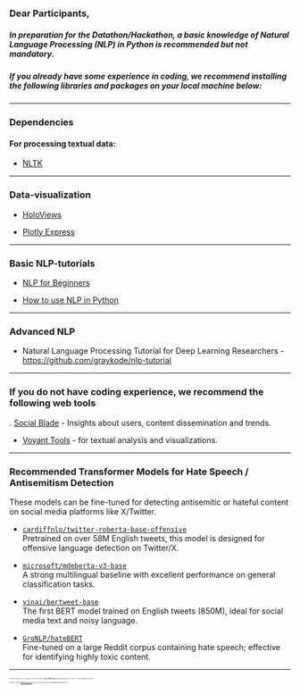### Dear Participants, 

##### In preparation for the Datathon/Hackathon, a basic knowledge of Natural Language Processing (NLP) in Python is recommended but not mandatory. 

##### If you already have some experience in coding, we recommend installing the following libraries and packages on your local machine below: 

-----------------------------------------------------

### Dependencies

#### For processing textual data:

- [NLTK](https://www.nltk.org/install.html)

-----------------------------------------------------

### Data-visualization

- [HoloViews](https://holoviews.org/) 

- [Plotly Express](https://plotly.com/python/plotly-express/) 

-----------------------------------------------------

### Basic NLP-tutorials

- [NLP for Beginners](https://towardsai.net/p/nlp/natural-language-processing-nlp-with-python-tutorial-for-beginners-1f54e610a1a0#32ff)

- [How to use NLP in Python](https://towardsdatascience.com/how-to-use-nlp-in-python-a-practical-step-by-step-example-bd82ca2d2e1e)

-----------------------------------------------------

### Advanced NLP

- Natural Language Processing Tutorial for Deep Learning Researchers  - https://github.com/graykode/nlp-tutorial

-----------------------------------------------------

### If you do not have coding experience, we recommend the following web tools

. [Social Blade](https://socialblade.com/) - Insights about users, content dissemination and trends.

- [Voyant Tools](https://voyant-tools.org/) - for textual analysis and visualizations. 

-----------------------------------------------------


### Recommended Transformer Models for Hate Speech / Antisemitism Detection

These models can be fine-tuned for detecting antisemitic or hateful content on social media platforms like X/Twitter.

- [`cardiffnlp/twitter-roberta-base-offensive`](https://huggingface.co/cardiffnlp/twitter-roberta-base-offensive)  
  Pretrained on over 58M English tweets, this model is designed for offensive language detection on Twitter/X.

- [`microsoft/mdeberta-v3-base`](https://huggingface.co/microsoft/mdeberta-v3-base)  
  A strong multilingual baseline with excellent performance on general classification tasks.

- [`vinai/bertweet-base`](https://huggingface.co/docs/transformers/en/model_doc/bertweet)  
  The first BERT model trained on English tweets (850M), ideal for social media text and noisy language.

- [`GroNLP/hateBERT`](https://huggingface.co/GroNLP/hateBERT)  
  Fine-tuned on a large Reddit corpus containing hate speech; effective for identifying highly toxic content.



---

<div style="font-size: 0.2em; color: #555; margin-top: 2em;">
  <p>
    All materials in this repository were created by <strong>Daniel Miehling</strong> (Indiana University / ISCA), unless otherwise noted.
  </p>
  <p>
    Please contact <a href="mailto:damieh@iu.edu">damieh@iu.edu</a> for reuse permissions or collaboration inquiries.
  </p>
</div>

